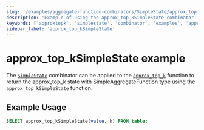 ```yaml
---
slug: '/examples/aggregate-function-combinators/SimpleState/approx_top_kSimpleState'
description: 'Example of using the approx_top_kSimpleState combinator'
keywords: ['approxtopk', 'simplestate', 'combinator', 'examples', 'approx_top_kSimpleState']
sidebar_label: 'approx_top_kSimpleState'
---
```


# approx_top_kSimpleState example

The [`SimpleState`](/sql-reference/aggregate-functions/combinators#-simplestate) combinator can be applied to the [`approx_top_k`](/sql-reference/aggregate-functions/reference/approxtopk) function to return the approx_top_k state with SimpleAggregateFunction type using the `approx_top_kSimpleState` function.

## Example Usage

```sql
SELECT approx_top_kSimpleState(value, k) FROM table;
``` 